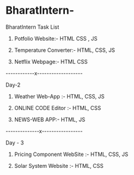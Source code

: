 # BharatIntern-
BharatIntern Task List

1) Potfolio Website:- HTML CSS , JS 

2) Temperature Converter:- HTML, CSS, JS 

3) Netflix Webpage:- HTML CSS

------------x-------------------

Day-2 

1) Weather Web-App :- HTML, CSS, JS 

2) ONLINE CODE Editor :- HTML, CSS

3) NEWS-WEB APP:- HTML, JS 

--------------x-----------------

Day - 3 

1) Pricing Component WebSite :- HTML, CSS, JS
   
2) Solar System Website :- HTML,  CSS



